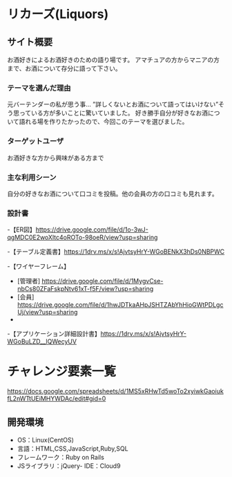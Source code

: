 # リカーズ(Liquors)

## サイト概要
お酒好きによるお酒好きのための語り場です。
アマチュアの方からマニアの方まで、お酒について存分に語って下さい。


### テーマを選んだ理由
元バーテンダーの私が思う事…
”詳しくないとお酒について語ってはいけない”そう思っている方が多いことに驚いていました。
好き勝手自分が好きなお酒について語れる場を作りたかったので、今回このテーマを選びました。



### ターゲットユーザ
お酒好きな方から興味がある方まで


### 主な利用シーン
自分の好きなお酒について口コミを投稿。他の会員の方の口コミも見れます。


### 設計書

-【ER図】https://drive.google.com/file/d/1o-3wJ-qgMDC0E2woXltc4oROTo-98oeR/view?usp=sharing


-【テーブル定義書】https://1drv.ms/x/s!AjvtsyHrY-WGoBENkX3hDs0NBPWC


-【ワイヤーフレーム】
- [管理者] https://drive.google.com/file/d/1MygvCse-nbCs80ZFaFskpNtv61xT-f5F/view?usp=sharing
- [会員] https://drive.google.com/file/d/1hwJDTkaAHpJSHTZAbYhHioGWtPDLgcUj/view?usp=sharing
- 

-【アプリケーション詳細設計書】https://1drv.ms/x/s!AjvtsyHrY-WGoBuLZD__lQWecyUV


# チャレンジ要素一覧
https://docs.google.com/spreadsheets/d/1MS5xRHwTd5woTo2xyiwkGaoiukfL2nWTtUEiMHYWDAc/edit#gid=0


## 開発環境
- OS：Linux(CentOS)
- 言語：HTML,CSS,JavaScript,Ruby,SQL
- フレームワーク：Ruby on Rails
- JSライブラリ：jQuery- IDE：Cloud9
